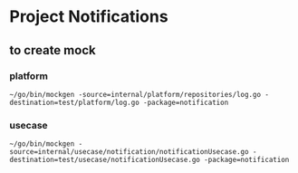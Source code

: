 # Project Notifications


## to create mock

### platform
```
~/go/bin/mockgen -source=internal/platform/repositories/log.go -destination=test/platform/log.go -package=notification
```

### usecase
```
~/go/bin/mockgen -source=internal/usecase/notification/notificationUsecase.go -destination=test/usecase/notificationUsecase.go -package=notification

```




